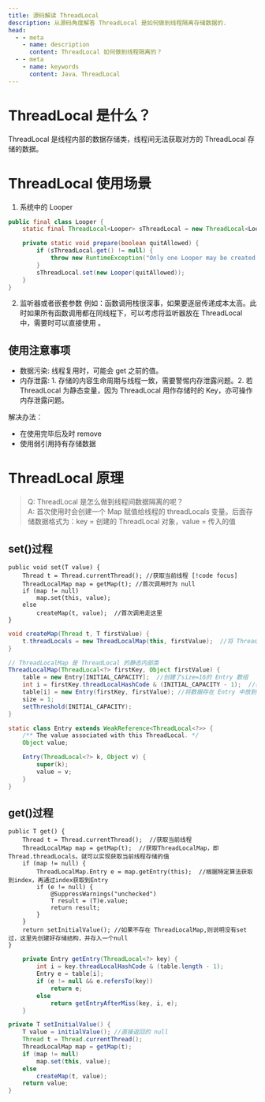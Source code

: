 ```yaml
---
title: 源码解读 ThreadLocal
description: 从源码角度解答 ThreadLocal 是如何做到线程隔离存储数据的.
head:
  - - meta
    - name: description
      content: ThreadLocal 如何做到线程隔离的？
  - - meta
    - name: keywords
      content: Java、ThreadLocal
---
```


# ThreadLocal 是什么？
ThreadLocal 是线程内部的数据存储类，线程间无法获取对方的 ThreadLocal 存储的数据。
# ThreadLocal 使用场景
1.  系统中的 Looper 
```java
public final class Looper {
	static final ThreadLocal<Looper> sThreadLocal = new ThreadLocal<Looper>();

	private static void prepare(boolean quitAllowed) {
		if (sThreadLocal.get() != null) {
			throw new RuntimeException("Only one Looper may be created per thread");
		}
		sThreadLocal.set(new Looper(quitAllowed));
	}
}
```
2.  监听器或者嵌套参数
例如：函数调用栈很深事，如果要逐层传递成本太高。此时如果所有函数调用都在同线程下，可以考虑将监听器放在 ThreadLocal 中，需要时可以直接使用 。
## 使用注意事项
- 数据污染: 线程复用时，可能会 get 之前的值。
- 内存泄露: 1. 存储的内容生命周期与线程一致，需要警惕内存泄露问题。2. 若 ThreadLocal 为静态变量，因为 ThreadLocal 用作存储时的 Key，亦可操作内存泄露问题。

解决办法：
- 在使用完毕后及时 remove
- 使用弱引用持有存储数据

# ThreadLocal 原理
> Q: ThreadLocal 是怎么做到线程间数据隔离的呢？<br>
> A: 首次使用时会创建一个 Map 赋值给线程的 threadLocals 变量。后面存储数据格式为：key = 创建的 ThreadLocal 对象，value = 传入的值

## set()过程
```java{2,3,7}
public void set(T value) {
    Thread t = Thread.currentThread(); //获取当前线程 [!code focus]
    ThreadLocalMap map = getMap(t); //首次调用时为 null
    if (map != null)
        map.set(this, value);
    else
        createMap(t, value);  //首次调用走这里
}
```
```java
void createMap(Thread t, T firstValue) {
    t.threadLocals = new ThreadLocalMap(this, firstValue);  //将 ThreadLocalMap 赋值给 Thread 的 threadLocals。这是实现每个线程独立的关键
}
```
```java
// ThreadLocalMap 是 ThreadLocal 的静态内部类        
ThreadLocalMap(ThreadLocal<?> firstKey, Object firstValue) {
    table = new Entry[INITIAL_CAPACITY];  //创建了size=16的 Entry 数组
    int i = firstKey.threadLocalHashCode & (INITIAL_CAPACITY - 1);  //获取存储的index
    table[i] = new Entry(firstKey, firstValue); //将数据存在 Entry 中放到数组中
    size = 1;
    setThreshold(INITIAL_CAPACITY);
}
```
```java
static class Entry extends WeakReference<ThreadLocal<?>> {
    /** The value associated with this ThreadLocal. */
    Object value;

    Entry(ThreadLocal<?> k, Object v) {
        super(k);
        value = v;
    }
}
```
## get()过程
```java{2,3,5}
public T get() {
    Thread t = Thread.currentThread();  //获取当前线程
    ThreadLocalMap map = getMap(t);  //获取ThreadLocalMap，即 Thread.threadLocals。就可以实现获取当前线程存储的值
    if (map != null) {
        ThreadLocalMap.Entry e = map.getEntry(this);  //根据特定算法获取到index，再通过index获取到Entry
        if (e != null) {
            @SuppressWarnings("unchecked")
            T result = (T)e.value;
            return result;
        }
    }
    return setInitialValue(); //如果不存在 ThreadLocalMap,则说明没有set过，这里先创建好存储结构，并存入一个null
}
```
```java
    private Entry getEntry(ThreadLocal<?> key) {
        int i = key.threadLocalHashCode & (table.length - 1);
        Entry e = table[i];
        if (e != null && e.refersTo(key))
            return e;
        else
            return getEntryAfterMiss(key, i, e);
    }
```
```java
private T setInitialValue() {
    T value = initialValue(); //直接返回的 null
    Thread t = Thread.currentThread();
    ThreadLocalMap map = getMap(t);
    if (map != null)
        map.set(this, value);
    else
        createMap(t, value);
    return value;
}
```